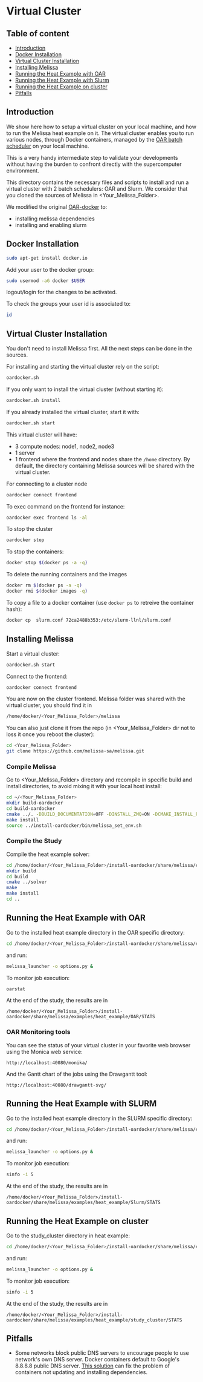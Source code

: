 # Virtual Cluster

## Table of content
* [Introduction](#intro)
* [Docker Installation](#docker)
* [Virtual Cluster Installation](#cluster)
* [Installing Melissa](#melissa)
* [Running the Heat Example with OAR](#heatoar)
* [Running the Heat Example with Slurm](#heatslurm)
* [Running the Heat Example on cluster](#heatcluster)
* [Pitfalls](#pitfalls)


## Introduction <a name="intro"></a>
We show here how to setup a virtual cluster on your local machine, and how to run
the Melissa heat example on it. The  virtual cluster enables you to run various nodes, through Docker containers,
managed by the [OAR batch scheduler](http://oar.imag.fr)  on  your local machine.

This is a very handy intermediate step to validate your developments without having the burden to
confront directly with the supercomputer environment.


This directory contains the necessary files and scripts to install and run a virtual cluster with 2 batch schedulers: OAR and Slurm.
We consider that you cloned the sources of Melissa in <Your_Melissa_Folder>.

We modified the original [OAR-docker](https://oar.imag.fr/wiki:oar-docker) to:

* installing melissa dependencies
* installing and enabling slurm




## Docker Installation <a name="docker"></a>

```bash
sudo apt-get install docker.io
```

Add your user to the docker group:

```bash
sudo usermod -aG docker $USER
```

logout/login for  the changes to be activated.

To check the groups your user id is associated to:

```bash
id
```

## Virtual Cluster Installation <a name="cluster"></a>

You don't need to install Melissa first. All the next steps can be done in the sources.

For installing and starting the virtual cluster rely on the script:

```bash
oardocker.sh
```

If you only want to install the virtual cluster (without starting it):
```bash
oardocker.sh install
```

If you already installed the virtual cluster, start it with:
```bash
oardocker.sh start
```

This virtual cluster will have:
* 3 compute nodes: node1, node2, node3
* 1 server
* 1 frontend
where the frontend and nodes share the `/home` directory.
By default, the directory containing Melissa sources will be shared with the virtual cluster.


For connecting to a  cluster node
```bash
oardocker connect frontend
```
To exec command on the frontend for instance:
```bash
oardocker exec frontend ls -al
```
To stop the cluster
```bash
oardocker stop
```

To stop the containers:
```bash
docker stop $(docker ps -a -q)
```
To delete the running containers and the images

```bash
docker rm $(docker ps -a -q)
docker rmi $(docker images -q)
```

To copy a file to a docker container (use `docker ps` to retreive the container hash):
```bash
docker cp  slurm.conf 72ca2488b353:/etc/slurm-llnl/slurm.conf
```

## Installing Melissa <a name="melissa"></a>

Start a virtual cluster:
```bash
oardocker.sh start
```

Connect to the frontend:
```bash
oardocker connect frontend
```

You are now on the cluster frontend. Melissa folder was shared with the virtual cluster, you should find it in

```bash
/home/docker/<Your_Melissa_Folder>/melissa
```

You can also just clone it from the repo (in <Your_Melissa_Folder> dir not to loss it once you reboot the cluster):
```bash
cd <Your_Melissa_Folder>
git clone https://github.com/melissa-sa/melissa.git
```

### Compile Melissa

Go to <Your_Melissa_Folder> directory and recompile in specific build and install directories, to avoid  mixing  it with your local host install:

```bash
cd ~/<Your_Melissa_Folder>
mkdir build-oardocker
cd build-oardocker
cmake ../. -DBUILD_DOCUMENTATION=OFF -DINSTALL_ZMQ=ON -DCMAKE_INSTALL_PREFIX=/home/docker/<Your_Melissa_Folder>/install-oardocker
make install
source ../install-oardocker/bin/melissa_set_env.sh
```

### Compile the Study

Compile the heat example solver:

```bash
cd /home/docker/<Your_Melissa_Folder>/install-oardocker/share/melissa/examples/heat_example/
mkdir build
cd build
cmake ../solver
make
make install
cd ..
```




## Running the Heat Example  with OAR <a name="heatoar"></a>

Go to the installed heat example directory in the OAR specific directory:

```bash
cd /home/docker/<Your_Melissa_Folder>/install-oardocker/share/melissa/examples/heat_example/study_OAR
```
and run:

```bash
melissa_launcher -o options.py &
```

To monitor job execution:

```bash
oarstat
```

At the end of the study, the results are in

```
/home/docker/<Your_Melissa_Folder>/install-oardocker/share/melissa/examples/heat_example/OAR/STATS
```

### OAR Monitoring tools

You can see the status of your virtual cluster in your favorite web browser using the Monica web service:

```
http://localhost:40080/monika/
```
And the Gantt chart of the jobs using the Drawgantt tool:
```
http://localhost:40080/drawgantt-svg/
```


## Running the Heat Example  with SLURM <a name="heatslurm"></a>

Go to the installed heat example directory in the SLURM specific directory:

```bash
cd /home/docker/<Your_Melissa_Folder>/install-oardocker/share/melissa/examples/heat_example/study_Slurm
```
and run:

```bash
melissa_launcher -o options.py &
```
To monitor job execution:

```bash
sinfo -i 5
```

At the end of the study, the results are in

```
/home/docker/<Your_Melissa_Folder>/install-oardocker/share/melissa/examples/heat_example/Slurm/STATS
```


## Running the Heat Example on cluster <a name="heatcluster"></a>

Go to the study_cluster directory in heat example:

```bash
cd /home/docker/<Your_Melissa_Folder>/install-oardocker/share/melissa/examples/heat_example/study_cluster
```
and run:

```bash
melissa_launcher -o options.py &
```
To monitor job execution:

```bash
sinfo -i 5
```

At the end of the study, the results are in

```
/home/docker/<Your_Melissa_Folder>/install-oardocker/share/melissa/examples/heat_example/study_cluster/STATS
```


## Pitfalls

* Some networks block public DNS servers to encourage people to use network's own DNS server. Docker containers default to Google's 8.8.8.8 public DNS server. [This solution](https://development.robinwinslow.uk/2016/06/23/fix-docker-networking-dns/) can fix the problem of containers not updating and installing dependencies.
